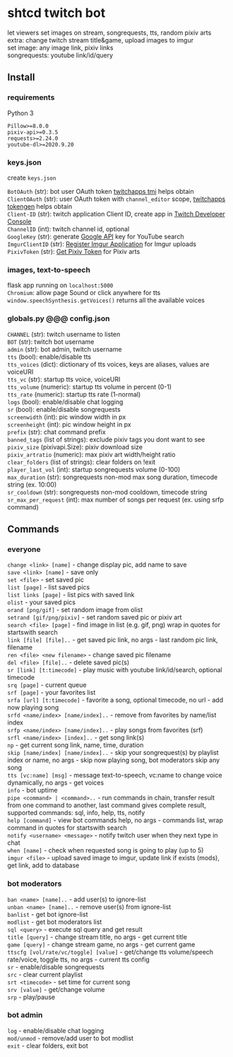 # shtcd twitch bot
  
let viewers set images on stream, songrequests, tts, random pixiv arts  
extra: change twitch stream title&game, upload images to imgur  
set image: any image link, pixiv links  
songrequests: youtube link/id/query

## Install

### requirements

Python 3

    Pillow>=8.0.0
    pixiv-api>=0.3.5
    requests>=2.24.0
    youtube-dl>=2020.9.20

### keys.json

create `keys.json`  

`BotOAuth` (str): bot user OAuth token [twitchapps tmi](https://twitchapps.com/tmi/) helps obtain  
`ClientOAuth` (str): user OAuth token with `channel_editor` scope, [twitchapps tokengen](https://twitchapps.com/tokengen/) helps obtain  
`Client-ID` (str): twitch application Client ID, create app in [Twitch Developer Console](https://dev.twitch.tv/console/apps)  
`ChannelID` (int): twitch channel id, optional  
`GoogleKey` (str): generate [Google API](https://console.developers.google.com/apis/credentials) key for YouTube search  
`ImgurClientID` (str): [Register Imgur Application](https://api.imgur.com/oauth2/addclient) for Imgur uploads  
`PixivToken` (str): [Get Pixiv Token](https://pixiv-api.readthedocs.io/en/latest/) for Pixiv arts  

### images, text-to-speech

flask app running on `localhost:5000`  
`Chromium`: allow page Sound or click anywhere for tts  
`window.speechSynthesis.getVoices()` returns all the available voices  

### globals.py @@@ config.json

`CHANNEL` (str): twitch username to listen  
`BOT` (str): twitch bot username  
`admin` (str): bot admin, twitch username  
`tts` (bool): enable/disable tts  
`tts_voices` (dict): dictionary of tts voices, keys are aliases, values are voiceURI  
`tts_vc` (str): startup tts voice, voiceURI  
`tts_volume` (numeric): startup tts volume in percent (0-1)  
`tts_rate` (numeric): startup tts rate (1-normal)  
`logs` (bool): enable/disable chat logging  
`sr` (bool): enable/disable songrequests  
`screenwidth` (int): pic window width in px  
`screenheight` (int): pic window height in px  
`prefix` (str): chat command prefix  
`banned_tags` (list of strings): exclude pixiv tags you dont want to see  
`pixiv_size` (pixivapi.Size): pixiv download size  
`pixiv_artratio` (numeric): max pixiv art width/height ratio  
`clear_folders` (list of strings): clear folders on !exit  
`player_last_vol` (int): startup songrequests volume (0-100)  
`max_duration` (str): songrequests non-mod max song duration, timecode string (ex. 10:00)  
`sr_cooldown` (str): songrequests non-mod cooldown, timecode string  
`sr_max_per_request` (int): max number of songs per request (ex. using srfp command)  

## Commands

### everyone

`change <link> [name]` - change display pic, add name to save  
`save <link> [name]` - save only  
`set <file>` - set saved pic  
`list [page]` - list saved pics  
`list links [page]` - list pics with saved link  
`olist` - your saved pics  
`orand [png/gif]` - set random image from olist  
`setrand [gif/png/pixiv]` - set random saved pic or pixiv art  
`search <file> [page]` - find image in list (e.g. gif, png) wrap in quotes for startswith search  
`link [file] [file]..` - get saved pic link, no args - last random pic link, filename  
`ren <file> <new filename>` - change saved pic filename  
`del <file> [file]..` - delete saved pic(s)  
`sr [link] [t:timecode]` - play music with youtube link/id/search, optional timecode  
`srq [page]` - current queue  
`srf [page]` - your favorites list  
`srfa [url] [t:timecode]` - favorite a song, optional timecode, no url - add now playing song  
`srfd <name/index> [name/index]..` - remove from favorites by name/list index  
`srfp <name/index> [name/index]..` - play songs from favorites (srf)  
`srfl <name/index> [index]..` - get song link(s)  
`np` - get current song link, name, time, duration  
`skip [name/index] [name/index]..` - skip your songrequest(s) by playlist index or name, no args - skip now playing song, bot moderators skip any song  
`tts [vc:name] [msg]` - message text-to-speech, vc:name to change voice dynamically, no args - get voices  
`info` - bot uptime  
`pipe <command> | <command>..` - run commands in chain, transfer result from one command to another, last command gives complete result, supported commands: sql, info, help, tts, notify  
`help [command]` - view bot commands help, no args - commands list, wrap command in quotes for startswith search  
`notify <username> <message>` - notify twitch user when they next type in chat  
`when [name]` - check when requested song is going to play (up to 5)  
`imgur <file>` - upload saved image to imgur, update link if exists (mods), get link, add to database  

### bot moderators

`ban <name> [name]..` - add user(s) to ignore-list  
`unban <name> [name]..` - remove user(s) from ignore-list  
`banlist` - get bot ignore-list  
`modlist` - get bot moderators list  
`sql <query>` - execute sql query and get result  
`title [query]` - change stream title, no args - get current title  
`game [query]` - change stream game, no args - get current game  
`ttscfg [vol/rate/vc/toggle] [value]` - get/change tts volume/speech rate/voice, toggle tts, no args - current tts config  
`sr` - enable/disable songrequests  
`src` - clear current playlist  
`srt <timecode>` - set time for current song  
`srv [value]` - get/change volume  
`srp` - play/pause  

### bot admin

`log` - enable/disable chat logging  
`mod/unmod` - remove/add user to bot modlist  
`exit` - clear folders, exit bot  
